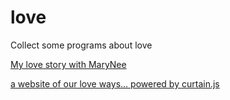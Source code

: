 # love

Collect some programs about love

[My love story with MaryNee](https://github.com/hackerzhou/Love)

[a website of our love ways... powered by curtain.js](https://github.com/dylanvivi/love)



